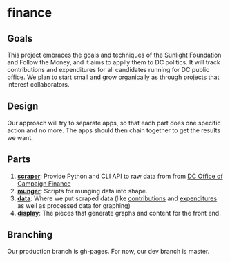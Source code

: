 # finance

## Goals

This project embraces the goals and techniques of the Sunlight Foundation and Follow the Money, and it aims to applly them to DC politics. It will track contributions and expenditures for all candidates running for DC public office.  We plan to start small and grow organically as through projects that interest collaborators.

## Design

Our approach will try to separate apps, so that each part does one specific action and no more. The apps should then chain together to get the results we want. 

## Parts

1. **[scraper](scraper)**: Provide Python and CLI API to raw data from
   from [DC Office of Campaign Finance](http://ocf.dc.gov/index.shtm)
2. **[munger](munger)**: Scripts for munging data into shape.
3. **[data](data)**: Where we put scraped data (like [contributions](/data/input/all_contributions_1999_current.csv) and [expenditures](/data/input/all_expenditures_1999_current.csv) as well as processed data for graphing)
4. **[display](scraper)**: The pieces that generate graphs and content for the front end.

## Branching

Our production branch is gh-pages. For now, our dev branch is master. 
